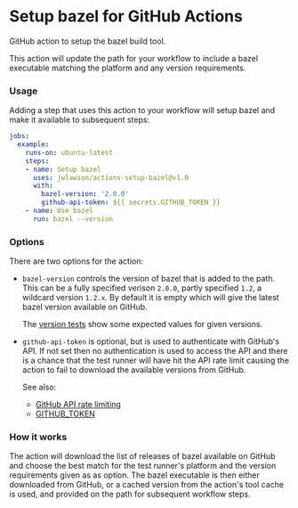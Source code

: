 # Setup bazel for GitHub Actions

GitHub action to setup the bazel build tool.

This action will update the path for your workflow to include a bazel
executable matching the platform and any version requirements.

### Usage

Adding a step that uses this action to your workflow will setup bazel
and make it available to subsequent steps:

```yaml
jobs:
  example:
    runs-on: ubuntu-latest
    steps:
    - name: Setup bazel
      uses: jwlawson/actions-setup-bazel@v1.0
      with:
        bazel-version: '2.0.0'
        github-api-token: ${{ secrets.GITHUB_TOKEN }}
    - name: Use bazel
      run: bazel --version
```

### Options

There are two options for the action:

* `bazel-version` controls the version of bazel that is added to the path. This
  can be a fully specified verison `2.0.0`, partly specified `1.2`, a wildcard
  version `1.2.x`. By default it is empty which will give the latest bazel
  version available on GitHub.

  The [version tests] show some expected values for given versions.

* `github-api-token` is optional, but is used to authenticate with GitHub's
  API. If not set then no authentication is used to access the API and there is
  a chance that the test runner will have hit the API rate limit causing the
  action to fail to download the available versions from GitHub.

  See also:
   - [GitHub API rate limiting]
   - [GITHUB_TOKEN]


### How it works

The action will download the list of releases of bazel available on GitHub and
choose the best match for the test runner's platform and the version
requirements given as as option.  The bazel executable is then either
downloaded from GitHub, or a cached version from the action's tool cache is
used, and provided on the path for subsequent workflow steps.


[version tests]: ./__tests__/version.test.ts
[GitHub API rate limiting]: https://developer.github.com/v3/#rate-limiting
[GITHUB_TOKEN]: https://help.github.com/en/actions/automating-your-workflow-with-github-actions/authenticating-with-the-github_token#about-the-github_token-secret

